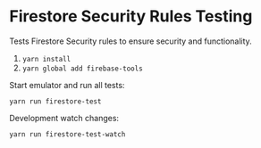 # Firestore Security Rules Testing

Tests Firestore Security rules to ensure security and functionality.

1. `yarn install`
2. `yarn global add firebase-tools`

Start emulator and run all tests:

`yarn run firestore-test`

Development watch changes:

`yarn run firestore-test-watch`
